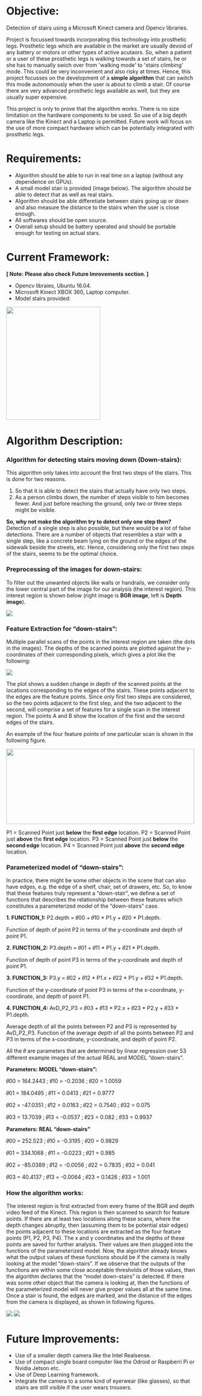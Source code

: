 # Objective:
Detection of stairs using a Microsoft Kinect camera and Opencv libraries.

Project is focussed towards incorporating this technology into prosthetic legs.
Prosthetic legs which are available in the market are usually devoid of any battery or motors or other types of active acutaors.
So, when a patient or a user of these prosthetic legs is walking towards a set of stairs, he or she has to manually swich over 
from 'walking mode' to 'stairs climbing' mode. This could be very inconvenient and also risky at times.
Hence, this project focusses on the development of a **simple algorithm** that can switch this mode autonomously when the user 
is about to climb a stair.
Of course there are very advanced prosthetic legs available as well, but they are usually super expensive.

This project is only to prove that the algorithm works. There is no size limitation on the hardware components to be used.
So use of a big depth camera like the Kinect and a Laptop is permitted. 
Future work will focus on the use of more compact hardware which can be potentially integrated with prosthetic legs.

# Requirements:
* Algorithm should be able to run in real time on a laptop (without any dependence on GPUs). 
* A small model stair is provided (image below). The algorithm should be able to detect that as well as real stairs.
* Algorithm should be able differetiate between stairs going up or down and also measure the distance to the stairs 
when the user is close enough.
* All softwares should be open source.
* Overall setup should be battery operated and should be portable enough for testing on actual stars.

# Current Framework:
**[ Note: Please also check Future Imrovements section. ]**
* Opencv libraies, Ubuntu 16.04.
* Microsoft Kinect XBOX 360, Laptop computer. 
* Model stairs provided:
<img src="https://github.com/abhanjac/stairs_detection_kinect_opencv/blob/master/images/model_stairs.jpg" width="250" height="300">

# Algorithm Description:

### Algorithm for detecting stairs moving down (Down-stairs):
This algorithm only takes into account the first two steps of the stairs. This is done for two reasons. 
1. So that it is able to detect the stairs that actually have only two steps. 
2. As a person climbs down, the number of steps visible to him becomes fewer. And just before reaching the ground, only two 
or three steps might be visible. 

**So, why not make the algorithm try to detect only one step then?**
Detection of a single step is also possible, but there would be a lot of false detections. There are a number of objects
that resembles a stair with a single step, like a concrete beam lying on the ground or the edges of the sidewalk beside the streets, etc. Hence, considering only the first two steps of the stairs, seems to be the optimal choice.

### Preprocessing of the images for down-stairs:
To filter out the unwanted objects like walls or handrails, we consider only the lower central part of the image for our 
analysis (the interest region). This interest region is shown below (right image is **BGR image**, left is **Depth image**).

<img src="https://github.com/abhanjac/stairs_detection_kinect_opencv/blob/master/images/down_stairs_interest_region.png">

### Feature Extraction for “down-stairs”:
Multiple parallel scans of the points in the interest region are taken (the dots in the images).
The depths of the scanned points are plotted against the y-coordinates of their corresponding pixels, which gives a plot like 
the following:

<img src="https://github.com/abhanjac/stairs_detection_kinect_opencv/blob/master/images/down_stairs_depth_vs_y_coordinate.png">

The plot shows a sudden change in depth of the scanned points at the locations corresponding to the edges of the stairs. 
These points adjacent to the edges are the feature points.
Since only first two steps are considered, so the two points adjacent to the first step, and the two adjacent to the second, 
will comprise a set of features for a single scan in the interest region. The points A and B show the location of the first 
and the second edges of the stairs.

An example of the four feature points of one particular scan is shown in the following figure.

<img src="https://github.com/abhanjac/stairs_detection_kinect_opencv/blob/master/images/down_stairs_feature_points_location.png" width="500" height="200">

P1 = Scanned Point just **below** the **first edge** location.
P2 = Scanned Point just **above** the **first edge** location.
P3 = Scanned Point just **below** the **second edge** location.
P4 = Scanned Point just **above** the **second edge** location.

### Parameterized model of “down-stairs”:
In practice, there might be some other objects in the scene that can also have edges, e.g. the edge of a shelf, chair, set of drawers, etc. So, to know that these features truly represent a “down-stair”, we define a set of functions that describes the relationship between these features which constitutes a parameterized model of the “down-stairs” case.

**1. FUNCTION_1:**
P2.depth = 𝜃00 + 𝜃10 * P1.y + 𝜃20 * P1.depth.

Function of depth of point P2 in terms of the y-coordinate and depth of point P1.

**2. FUNCTION_2:**
P3.depth = 𝜃01 + 𝜃11 * P1.y + 𝜃21 * P1.depth.

Function of depth of point P3 in terms of the y-coordinate and depth of point P1.

**3. FUNCTION_3:**
P3.y = 𝜃02 + 𝜃12 * P1.x + 𝜃22 * P1.y + 𝜃32 * P1.depth.

Function of the y-coordinate of point P3 in terms of the x-coordinate, y-coordinate, and depth of point P1.

**4. FUNCTION_4:**
AvD_P2_P3 = 𝜃03 + 𝜃13 * P2.x + 𝜃23 * P2.y + 𝜃33 * P1.depth.

Average depth of all the points between P2 and P3 is represented by AvD_P2_P3. 
Function of the average depth of all the points between P2 and P3 in terms of the x-coordinate, y-coordinate, and depth of 
point P2.

All the 𝜃 are parameters that are determined by linear regression over 53 different example images of the actual REAL and 
MODEL “down-stairs”.

**Parameters: MODEL “down-stairs”:**

𝜃00 = 164.2443 ; 𝜃10 = -0.2036 ; 𝜃20 = 1.0059

𝜃01 = 184.0495 ; 𝜃11 = 0.0413 ; 𝜃21 = 0.9777

𝜃02 = -47.0351 ; 𝜃12 = 0.0163 ; 𝜃22 = 0.7540 ; 𝜃32 = 0.075

𝜃03 = 13.7039 ; 𝜃13 = -0.0537 ; 𝜃23 = 0.082 ; 𝜃33 = 0.9937

**Parameters: REAL “down-stairs”**

𝜃00 = 252.523 ; 𝜃10 = -0.3195 ; 𝜃20 = 0.9829

𝜃01 = 334.1068 ; 𝜃11 = -0.0223 ; 𝜃21 = 0.985

𝜃02 = -85.0389 ; 𝜃12 = -0.0056 ; 𝜃22 = 0.7835 ; 𝜃32 = 0.041

𝜃03 = 40.4137 ; 𝜃13 = -0.0064 ; 𝜃23 = 0.1426 ; 𝜃33 = 1.001

### How the algorithm works:
The interest region is first extracted from every frame of the BGR and depth video feed of the Kinect. This region is then 
scanned to search for feature points. If there are at least two locations along these scans, where the depth changes 
abruptly, then (assuming them to be potential stair edges) the points adjacent to these locations are extracted as the four 
feature points (P1, P2, P3, P4). The x and y coordinates and the depths of these points are saved for further analysis. 
Their values are then plugged into the functions of the parameterized model. Now, the algorithm already knows what the 
output values of these functions should be if the camera is really looking at the model “down-stairs”. If we observe that 
the outputs of the functions are within some close acceptable thresholds of those values, then the algorithm declares that 
the “model down-stairs” is detected. If there was some other object that the camera is looking at, then the functions of the 
parameterized model will never give proper values all at the same time. Once a stair is found, the edges are marked, and the 
distance of the edges from the camera is displayed, as shown in following figures.

<img src="https://github.com/abhanjac/stairs_detection_kinect_opencv/blob/master/images/down_stairs_detected_model_stairs.png">

<img src="https://github.com/abhanjac/stairs_detection_kinect_opencv/blob/master/images/down_stairs_detected_real_stairs.png">


# Future Improvements: 
* Use of a smaller depth camera like the Intel Realsense.
* Use of compact single board computer like the Odroid or Raspberri Pi or Nvidia Jetson etc.
* Use of Deep Learning framework.
* Integrate the camera to a some kind of eyerwear (like glasses), so that stairs are still visible if the user wears trousers.
